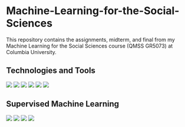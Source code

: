 # Machine-Learning-for-the-Social-Sciences
This repository contains the assignments, midterm, and final from my Machine Learning for the Social Sciences course (QMSS GR5073) at Columbia University. 

## Technologies and Tools
![](https://img.shields.io/badge/Python-informational?style=flat&logo=python&logoColor=white&color=003865) ![](https://img.shields.io/badge/NumPy-informational?style=flat&logo=numpy&logoColor=white&color=003865) ![](https://img.shields.io/badge/pandas-informational?style=flat&logo=pandas&logoColor=white&color=003865) ![](https://img.shields.io/badge/scikitlearn-informational?style=flat&logo=scikitlearn&logoColor=white&color=003865) ![](https://img.shields.io/badge/Keras-informational?style=flat&logo=keras&logoColor=white&color=003865) ![](https://img.shields.io/badge/Jupyter-informational?style=flat&logo=jupyter&logoColor=white&color=003865) 

## Supervised Machine Learning

![](https://img.shields.io/badge/Model_Selection-informational?style=flat&color=9BCBEB) ![](https://img.shields.io/badge/Linear_Regression-informational?style=flat&color=9BCBEB) ![](https://img.shields.io/badge/Lasso_Regression-informational?style=flat&color=9BCBEB) ![](https://img.shields.io/badge/Ridge_Regression-informational?style=flat&color=9BCBEB)


